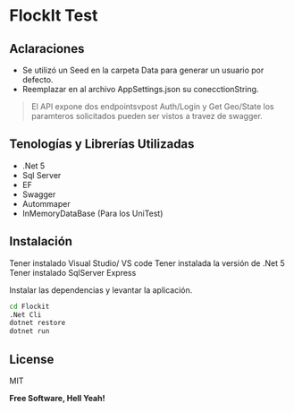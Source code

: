 # FlockIt Test

## Aclaraciones

- Se utilizó un Seed en la carpeta Data para generar un usuario por defecto.
- Reemplazar en al archivo AppSettings.json su conecctionString.




> El API expone dos endpointsvpost Auth/Login y Get Geo/State
> los paramteros solicitados pueden ser vistos a travez de swagger.

## Tenologías y Librerías Utilizadas
- .Net 5 
- Sql Server
- EF 
- Swagger
- Autommaper
- InMemoryDataBase (Para los UniTest)

## Instalación
Tener instalado Visual Studio/ VS code
Tener instalada la versión de .Net 5
Tener instalado SqlServer Express

Instalar las dependencias y levantar la aplicación.

```sh
cd Flockit
.Net Cli
dotnet restore 
dotnet run
```


## License

MIT

**Free Software, Hell Yeah!**
